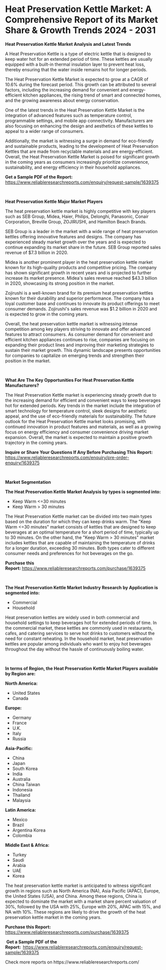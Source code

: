 <p><h1>Heat Preservation Kettle Market: A Comprehensive Report of its Market Share & Growth Trends 2024 - 2031</h1></p><p><strong>Heat Preservation Kettle Market Analysis and Latest Trends</strong></p>
<p><p>A Heat Preservation Kettle is a type of electric kettle that is designed to keep water hot for an extended period of time. These kettles are usually equipped with a built-in thermal insulation layer to prevent heat loss, thereby ensuring that the water inside remains hot for longer periods.</p><p>The Heat Preservation Kettle Market is expected to grow at a CAGR of 10.6% during the forecast period. This growth can be attributed to several factors, including the increasing demand for convenient and energy-efficient kitchen appliances, the rising trend of smart and connected homes, and the growing awareness about energy conservation.</p><p>One of the latest trends in the Heat Preservation Kettle Market is the integration of advanced features such as temperature control, programmable settings, and mobile app connectivity. Manufacturers are also focusing on enhancing the design and aesthetics of these kettles to appeal to a wider range of consumers.</p><p>Additionally, the market is witnessing a surge in demand for eco-friendly and sustainable products, leading to the development of Heat Preservation Kettles that are made from recyclable materials and are energy-efficient. Overall, the Heat Preservation Kettle Market is poised for significant growth in the coming years as consumers increasingly prioritize convenience, sustainability, and energy efficiency in their household appliances.</p></p>
<p><strong>Get a Sample PDF of the Report:&nbsp;</strong> <a href="https://www.reliableresearchreports.com/enquiry/request-sample/1639375">https://www.reliableresearchreports.com/enquiry/request-sample/1639375</a></p>
<p>&nbsp;</p>
<p><strong>Heat Preservation Kettle Major Market Players</strong></p>
<p><p>The heat preservation kettle market is highly competitive with key players such as SEB Group, Midea, Haier, Philips, Delonghi, Panasonic, Conair Corporation, Breville Group, ZOJIRUSHI, and Hamilton Beach Brands. </p><p>SEB Group is a leader in the market with a wide range of heat preservation kettles offering innovative features and designs. The company has experienced steady market growth over the years and is expected to continue expanding its market share in the future. SEB Group reported sales revenue of $7.3 billion in 2020.</p><p>Midea is another prominent player in the heat preservation kettle market known for its high-quality products and competitive pricing. The company has shown significant growth in recent years and is projected to further increase its market presence. Midea's sales revenue reached $43.3 billion in 2020, showcasing its strong position in the market.</p><p>Zojirushi is a well-known brand for its premium heat preservation kettles known for their durability and superior performance. The company has a loyal customer base and continues to innovate its product offerings to meet consumer demands. Zojirushi's sales revenue was $1.2 billion in 2020 and is expected to grow in the coming years.</p><p>Overall, the heat preservation kettle market is witnessing intense competition among key players striving to innovate and offer advanced features to attract consumers. As consumer demand for convenient and efficient kitchen appliances continues to rise, companies are focusing on expanding their product lines and improving their marketing strategies to sustain their market growth. This dynamic landscape presents opportunities for companies to capitalize on emerging trends and strengthen their position in the market.</p></p>
<p>&nbsp;</p>
<p><strong>What Are The Key Opportunities For Heat Preservation Kettle Manufacturers?</strong></p>
<p><p>The Heat Preservation Kettle market is experiencing steady growth due to the increasing demand for efficient and convenient ways to keep beverages hot for extended periods. Key trends in the market include the integration of smart technology for temperature control, sleek designs for aesthetic appeal, and the use of eco-friendly materials for sustainability. The future outlook for the Heat Preservation Kettle market looks promising, with continued innovation in product features and materials, as well as a growing focus on energy efficiency and consumer convenience driving market expansion. Overall, the market is expected to maintain a positive growth trajectory in the coming years.</p></p>
<p><strong>Inquire or Share Your Questions If Any Before Purchasing This Report:</strong> <a href="https://www.reliableresearchreports.com/enquiry/pre-order-enquiry/1639375">https://www.reliableresearchreports.com/enquiry/pre-order-enquiry/1639375</a></p>
<p>&nbsp;</p>
<p><strong>Market Segmentation</strong></p>
<p><strong>The Heat Preservation Kettle Market Analysis by types is segmented into:</strong></p>
<p><ul><li>Keep Warm <=30 minutes</li><li>Keep Warm > 30 minutes</li></ul></p>
<p><p>The Heat Preservation Kettle market can be divided into two main types based on the duration for which they can keep drinks warm. The "Keep Warm <=30 minutes" market consists of kettles that are designed to keep beverages at an optimal temperature for a short period of time, typically up to 30 minutes. On the other hand, the "Keep Warm > 30 minutes" market includes kettles that are capable of maintaining the temperature of drinks for a longer duration, exceeding 30 minutes. Both types cater to different consumer needs and preferences for hot beverages on the go.</p></p>
<p><strong>Purchase this Report:&nbsp;</strong><a href="https://www.reliableresearchreports.com/purchase/1639375">https://www.reliableresearchreports.com/purchase/1639375</a></p>
<p>&nbsp;</p>
<p><strong>The Heat Preservation Kettle Market Industry Research by Application is segmented into:</strong></p>
<p><ul><li>Commercial</li><li>Household</li></ul></p>
<p><p>Heat preservation kettles are widely used in both commercial and household settings to keep beverages hot for extended periods of time. In the commercial market, these kettles are commonly used in restaurants, cafes, and catering services to serve hot drinks to customers without the need for constant reheating. In the household market, heat preservation kettles are popular among individuals who want to enjoy hot beverages throughout the day without the hassle of continuously boiling water.</p></p>
<p>&nbsp;</p>
<p><strong>In terms of Region, the Heat Preservation Kettle Market Players available by Region are:</strong></p>
<p>
    <p> <strong> North America: </strong>
        <ul>
            <li>United States</li>
            <li>Canada</li>
        </ul>
        </p> 
    <p> <strong> Europe: </strong>
        <ul>
            <li>Germany</li>
            <li>France</li>
            <li>U.K.</li>
            <li>Italy</li>
            <li>Russia</li>
        </ul>
        </p> 
    <p> <strong> Asia-Pacific: </strong>
        <ul>
            <li>China</li>
            <li>Japan</li>
            <li>South Korea</li>
            <li>India</li>
            <li>Australia</li>
            <li>China Taiwan</li>
            <li>Indonesia</li>
            <li>Thailand</li>
            <li>Malaysia</li>
        </ul>
        </p> 
    <p> <strong> Latin America: </strong>
        <ul>
            <li>Mexico</li>
            <li>Brazil</li>
            <li>Argentina Korea</li>
            <li>Colombia</li>
        </ul>
        </p> 
    <p> <strong> Middle East & Africa: </strong>
        <ul>
            <li>Turkey</li>
            <li>Saudi</li>
            <li>Arabia</li>
            <li>UAE</li>
            <li>Korea</li>
        </ul>
    </p>
    </p>
<p><p>The heat preservation kettle market is anticipated to witness significant growth in regions such as North America (NA), Asia Pacific (APAC), Europe, the United States (USA), and China. Among these regions, China is expected to dominate the market with a market share percent valuation of 30%, followed by the USA with 25%, Europe with 20%, APAC with 15%, and NA with 10%. These regions are likely to drive the growth of the heat preservation kettle market in the coming years.</p></p>
<p><strong>Purchase this Report: </strong><a href="https://www.reliableresearchreports.com/purchase/1639375">https://www.reliableresearchreports.com/purchase/1639375</a></p>
<p>&nbsp;<strong>Get a Sample PDF of the Report:&nbsp;&nbsp;</strong><a href="https://www.reliableresearchreports.com/enquiry/request-sample/1639375">https://www.reliableresearchreports.com/enquiry/request-sample/1639375</a></p>
<p><strong></strong></p>
<p>Check more reports on https://www.reliableresearchreports.com/</p>